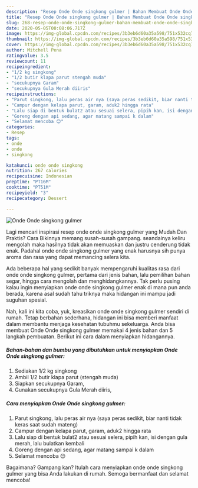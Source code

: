 ```yaml
---
description: "Resep Onde Onde singkong gulmer | Bahan Membuat Onde Onde singkong gulmer Yang Mudah Dan Praktis"
title: "Resep Onde Onde singkong gulmer | Bahan Membuat Onde Onde singkong gulmer Yang Mudah Dan Praktis"
slug: 268-resep-onde-onde-singkong-gulmer-bahan-membuat-onde-onde-singkong-gulmer-yang-mudah-dan-praktis
date: 2020-05-05T00:08:06.717Z
image: https://img-global.cpcdn.com/recipes/3b3eb6d60a35a598/751x532cq70/onde-onde-singkong-gulmer-foto-resep-utama.jpg
thumbnail: https://img-global.cpcdn.com/recipes/3b3eb6d60a35a598/751x532cq70/onde-onde-singkong-gulmer-foto-resep-utama.jpg
cover: https://img-global.cpcdn.com/recipes/3b3eb6d60a35a598/751x532cq70/onde-onde-singkong-gulmer-foto-resep-utama.jpg
author: Mitchell Pena
ratingvalue: 3.5
reviewcount: 11
recipeingredient:
- "1/2 kg singkong"
- "1/2 butir klapa parut stengah muda"
- "secukupnya Garam"
- "secukupnya Gula Merah diiris"
recipeinstructions:
- "Parut singkong, lalu peras air nya (saya peras sedikit, biar nanti tidak keras saat sudah mateng)"
- "Campur dengan kelapa parut, garam, aduk2 hingga rata"
- "Lalu siap di bentuk bulat2 atau sesuai selera, pipih kan, isi dengan gula merah, lalu bulatkan kembali"
- "Goreng dengan api sedang, agar matang sampai k dalam"
- "Selamat mencoba 😊"
categories:
- Resep
tags:
- onde
- onde
- singkong

katakunci: onde onde singkong 
nutrition: 267 calories
recipecuisine: Indonesian
preptime: "PT16M"
cooktime: "PT51M"
recipeyield: "3"
recipecategory: Dessert

---
```



![Onde Onde singkong gulmer](https://img-global.cpcdn.com/recipes/3b3eb6d60a35a598/751x532cq70/onde-onde-singkong-gulmer-foto-resep-utama.jpg)

Lagi mencari inspirasi resep onde onde singkong gulmer yang Mudah Dan Praktis? Cara Bikinnya memang susah-susah gampang. seandainya keliru mengolah maka hasilnya tidak akan memuaskan dan justru cenderung tidak enak. Padahal onde onde singkong gulmer yang enak harusnya sih punya aroma dan rasa yang dapat memancing selera kita.

Ada beberapa hal yang sedikit banyak mempengaruhi kualitas rasa dari onde onde singkong gulmer, pertama dari jenis bahan, lalu pemilihan bahan segar, hingga cara mengolah dan menghidangkannya. Tak perlu pusing kalau ingin menyiapkan onde onde singkong gulmer enak di mana pun anda berada, karena asal sudah tahu triknya maka hidangan ini mampu jadi suguhan spesial.




Nah, kali ini kita coba, yuk, kreasikan onde onde singkong gulmer sendiri di rumah. Tetap berbahan sederhana, hidangan ini bisa memberi manfaat dalam membantu menjaga kesehatan tubuhmu sekeluarga. Anda bisa membuat Onde Onde singkong gulmer memakai 4 jenis bahan dan 5 langkah pembuatan. Berikut ini cara dalam menyiapkan hidangannya.

<!--inarticleads1-->

##### Bahan-bahan dan bumbu yang dibutuhkan untuk menyiapkan Onde Onde singkong gulmer:

1. Sediakan 1/2 kg singkong
1. Ambil 1/2 butir klapa parut (stengah muda)
1. Siapkan secukupnya Garam,
1. Gunakan secukupnya Gula Merah diiris,




<!--inarticleads2-->

##### Cara menyiapkan Onde Onde singkong gulmer:

1. Parut singkong, lalu peras air nya (saya peras sedikit, biar nanti tidak keras saat sudah mateng)
1. Campur dengan kelapa parut, garam, aduk2 hingga rata
1. Lalu siap di bentuk bulat2 atau sesuai selera, pipih kan, isi dengan gula merah, lalu bulatkan kembali
1. Goreng dengan api sedang, agar matang sampai k dalam
1. Selamat mencoba 😊




Bagaimana? Gampang kan? Itulah cara menyiapkan onde onde singkong gulmer yang bisa Anda lakukan di rumah. Semoga bermanfaat dan selamat mencoba!
